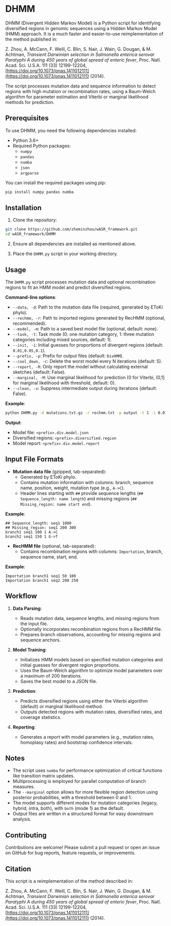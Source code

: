 # DHMM

DHMM (Divergent Hidden Markov Model) is a Python script for identifying diversified regions in genomic sequences using a Hidden Markov Model (HMM) approach. It is a much faster and easier-to-use reimplementation of the method published in:

Z. Zhou, A. McCann, F. Weill, C. Blin, S. Nair, J. Wain, G. Dougan, & M. Achtman, *Transient Darwinian selection in Salmonella enterica serovar Paratyphi A during 450 years of global spread of enteric fever*, Proc. Natl. Acad. Sci. U.S.A. 111 (33) 12199-12204, [https://doi.org/10.1073/pnas.1411012111](https://doi.org/10.1073/pnas.1411012111) (2014).

The script processes mutation data and sequence information to detect regions with high mutation or recombination rates, using a Baum-Welch algorithm for parameter estimation and Viterbi or marginal likelihood methods for prediction.

## Prerequisites

To use DHMM, you need the following dependencies installed:

- Python 3.6+
- Required Python packages:
  - `numpy`
  - `pandas`
  - `numba`
  - `json`
  - `argparse`

You can install the required packages using pip:

```bash
pip install numpy pandas numba
```

## Installation

1. Clone the repository:

```bash
git clone https://github.com/zheminzhou/wASR_framework.git
cd wASR_framework/DHMM
```

2. Ensure all dependencies are installed as mentioned above.

3. Place the `DHMM.py` script in your working directory.

## Usage

The `DHMM.py` script processes mutation data and optional recombination regions to fit an HMM model and predict diversified regions.

**Command-line options**:

- `--data, -d`: Path to the mutation data file (required, generated by EToKi phylo).
- `--rechmm, -r`: Path to imported regions generated by RecHMM (optional, recommended).
- `--model, -m`: Path to a saved best model file (optional, default: none).
- `--task, -t`: Task mode (0: one mutation category, 1: three mutation categories including mixed sources, default: 1).
- `--init, -i`: Initial guesses for proportions of divergent regions (default: `0.01,0.05,0.1`).
- `--prefix, -p`: Prefix for output files (default: `DivHMM`).
- `--cool_down, -c`: Delete the worst model every N iterations (default: 5).
- `--report, -R`: Only report the model without calculating external sketches (default: False).
- `--marginal, -M`: Use marginal likelihood for prediction (0 for Viterbi, (0,1] for marginal likelihood with threshold, default: 0).
- `--clean, -v`: Suppress intermediate output during iterations (default: False).

**Example**:

```bash
python DHMM.py -d mutations.txt.gz -r rechmm.txt -p output -t 1 -i 0.01,0.05,0.1 -c 5
```

**Output**:
- Model file: `<prefix>.div.model.json`
- Diversified regions: `<prefix>.diversified.region`
- Model report: `<prefix>.div.model.report`

## Input File Formats

- **Mutation data file** (gzipped, tab-separated):
  - Generated by EToKi phylo.
  - Contains mutation information with columns: branch, sequence name, position, weight, mutation type (e.g., `A->C`).
  - Header lines starting with `##` provide sequence lengths (`## Sequence_length: name length`) and missing regions (`## Missing_region: name start end`).

**Example**:
```
## Sequence_length: seq1 1000
## Missing_region: seq1 200 300
branch1 seq1 100 1 A->C
branch2 seq1 150 1 G->T
```

- **RecHMM file** (optional, tab-separated):
  - Contains recombination regions with columns: `Importation`, branch, sequence name, start, end.

**Example**:
```
Importation branch1 seq1 50 100
Importation branch1 seq2 200 250
```

## Workflow

1. **Data Parsing**:
   - Reads mutation data, sequence lengths, and missing regions from the input file.
   - Optionally incorporates recombination regions from a RecHMM file.
   - Prepares branch observations, accounting for missing regions and sequence anchors.

2. **Model Training**:
   - Initializes HMM models based on specified mutation categories and initial guesses for divergent region proportions.
   - Uses the Baum-Welch algorithm to optimize model parameters over a maximum of 200 iterations.
   - Saves the best model to a JSON file.

3. **Prediction**:
   - Predicts diversified regions using either the Viterbi algorithm (default) or marginal likelihood method.
   - Outputs detected regions with mutation rates, diversified rates, and coverage statistics.

4. **Reporting**:
   - Generates a report with model parameters (e.g., mutation rates, homoplasy rates) and bootstrap confidence intervals.

## Notes

- The script uses `numba` for performance optimization of critical functions like transition matrix updates.
- Multiprocessing is employed for parallel computation of branch measures.
- The `--marginal` option allows for more flexible region detection using posterior probabilities, with a threshold between 0 and 1.
- The model supports different modes for mutation categories (legacy, hybrid, intra, both), with `both` (mode 1) as the default.
- Output files are written in a structured format for easy downstream analysis.

## Contributing

Contributions are welcome! Please submit a pull request or open an issue on GitHub for bug reports, feature requests, or improvements.

## Citation

This script is a reimplementation of the method described in:

Z. Zhou, A. McCann, F. Weill, C. Blin, S. Nair, J. Wain, G. Dougan, & M. Achtman, *Transient Darwinian selection in Salmonella enterica serovar Paratyphi A during 450 years of global spread of enteric fever*, Proc. Natl. Acad. Sci. U.S.A. 111 (33) 12199-12204, [https://doi.org/10.1073/pnas.1411012111](https://doi.org/10.1073/pnas.1411012111) (2014).
